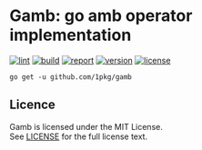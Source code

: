 # Gamb: go amb operator implementation

[![lint](https://github.com/1pkg/gamb/workflows/lint/badge.svg)](https://github.com/1pkg/gamb/actions?query=workflow%3Alint+branch%3Amaster+)
[![build](https://github.com/1pkg/gamb/workflows/build/badge.svg)](https://github.com/1pkg/gamb/actions?query=workflow%3Abuild+branch%3Amaster+)
[![report](https://goreportcard.com/badge/github.com/1pkg/gamb)](https://goreportcard.com/report/github.com/1pkg/gamb)
[![version](https://img.shields.io/github/go-mod/go-version/1pkg/gamb)](https://github.com/1pkg/gamb/blob/master/go.mod)
[![license](https://img.shields.io/github/license/1pkg/gamb)](LICENSE)

`go get -u github.com/1pkg/gamb`

## Licence

Gamb is licensed under the MIT License.  
See [LICENSE](LICENSE) for the full license text.

